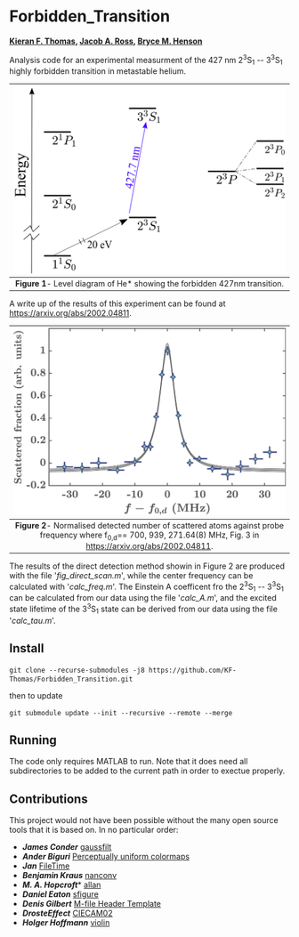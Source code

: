 # Forbidden_Transition
**[Kieran F. Thomas](https://github.com/KF-Thomas),  [Jacob A. Ross](https://github.com/GroundhogState),  [Bryce M. Henson](https://github.com/brycehenson)**

Analysis code for an experimental measurment of the 427 nm 2<sup>3</sup>S<sub>1</sub> -- 3<sup>3</sup>S<sub>1</sub> highly forbidden transition in metastable helium.


| ![Level Diagram of He*](/figs/level_scheme_v5.png "Fig1") | 
|:--:| 
| **Figure 1**- Level diagram of He\* showing the forbidden 427nm transition.  |


A write up of the results of this experiment can be found at https://arxiv.org/abs/2002.04811.

| ![Direct detection scan*](/figs/direct_scan.png "Fig2") | 
|:--:| 
| **Figure 2**- Normalised detected number of scattered atoms against probe frequency where f<sub>0,d</sub>== 700, 939, 271.64(8) MHz, Fig. 3 in https://arxiv.org/abs/2002.04811.  |

The results of the direct detection method showin in Figure 2 are produced with the file '*fig_direct_scan.m*', while the center frequency can be calculated with '*calc_freq.m*'. The Einstein A coefficent fro the 2<sup>3</sup>S<sub>1</sub> -- 3<sup>3</sup>S<sub>1</sub> can be calculated from our data using the file '*calc_A.m*', and the excited state lifetime of the 3<sup>3</sup>S<sub>1</sub> state can be derived from our data using the file '*calc_tau.m*'.

## Install
``` 
git clone --recurse-submodules -j8 https://github.com/KF-Thomas/Forbidden_Transition.git
```
then to update 
```
git submodule update --init --recursive --remote --merge
```

## Running
The code only requires MATLAB to run. Note that it does need all subdirectories to be added to the current path in order to exectue properly.

## Contributions  
This project would not have been possible without the many open source tools that it is based on. In no particular order: 

* ***James Conder*** [gaussfilt](https://au.mathworks.com/matlabcentral/fileexchange/43182-gaussfilt-t-z-sigma)
* ***Ander Biguri*** [Perceptually uniform colormaps](https://au.mathworks.com/matlabcentral/fileexchange/51986-perceptually-uniform-colormaps)
* ***Jan*** [FileTime](https://au.mathworks.com/matlabcentral/fileexchange/24671-filetime)
* ***Benjamin Kraus*** [nanconv](https://au.mathworks.com/matlabcentral/fileexchange/41961-nanconv)
* ***M. A. Hopcroft**** [allan](https://au.mathworks.com/matlabcentral/fileexchange/13246-allan)
* ***Daniel Eaton***  [sfigure](https://au.mathworks.com/matlabcentral/fileexchange/8919-smart-silent-figure)
* ***Denis Gilbert***  [M-file Header Template](https://au.mathworks.com/matlabcentral/fileexchange/4908-m-file-header-template)
* ***DrosteEffect***  [CIECAM02](https://github.com/DrosteEffect/CIECAM02)
* ***Holger Hoffmann*** [violin](https://au.mathworks.com/matlabcentral/fileexchange/45134-violin-plot)
